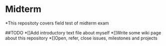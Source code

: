 Midterm
=========
 *This repositoty covers field test of midterm exam

 ##TODO
  *[]Add introductory text file about myself
  *[]Write some wiki page about this repository
  *[]Open, refer, close issues, milestones and projects
